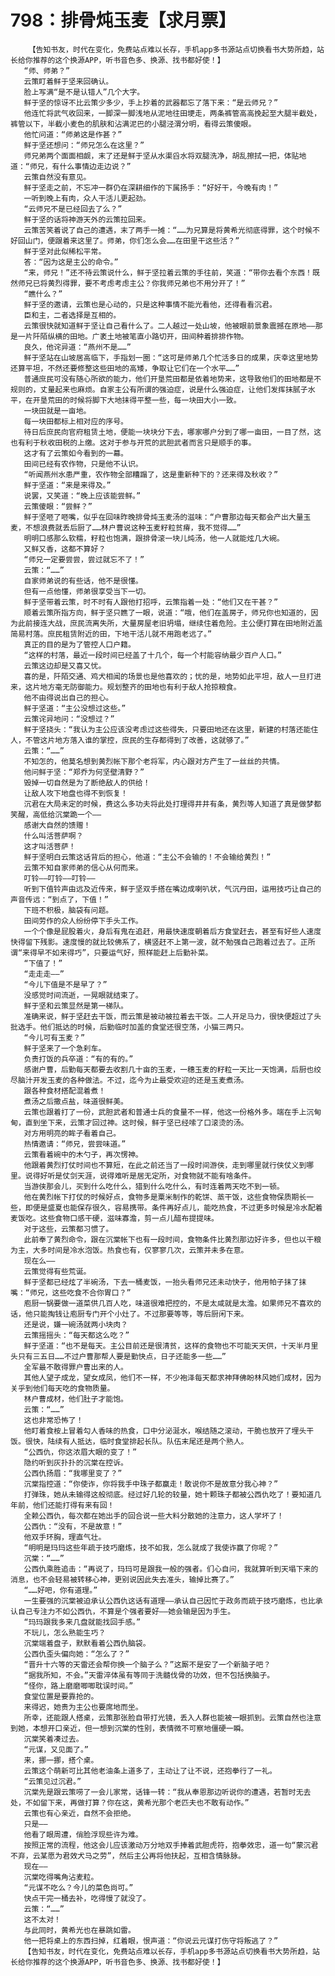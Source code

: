 # 798：排骨炖玉麦【求月票】
        【告知书友，时代在变化，免费站点难以长存，手机app多书源站点切换看书大势所趋，站长给你推荐的这个换源APP，听书音色多、换源、找书都好使！】
       “师、师弟？”
       云策盯着鲜于坚来回确认。
       脸上写满“是不是认错人”几个大字。
       鲜于坚的惊讶不比云策少多少，手上抄着的武器都忘了落下来：“是云师兄？”
       他连忙将武气收回来，一脚深一脚浅地从泥地往田埂走，两条裤管高高挽起至大腿半截处，裤管以下，半截小麦色的肌肤和沾满泥巴的小腿泾渭分明，看得云策傻眼。
       他忙问道：“师弟这是作甚？”
       鲜于坚还想问：“师兄怎么在这里？”
       师兄弟两个面面相觑，末了还是鲜于坚从水渠舀水将双腿洗净，胡乱擦拭一把，体贴地道：“师兄，有什么事情边走边说？”
       云策自然没有意见。
       鲜于坚走之前，不忘冲一群仍在深耕细作的下属扬手：“好好干，今晚有肉！”
       一听到晚上有肉，众人干活儿更起劲。
       “云师兄不是已经回去了么？”
       鲜于坚的话将神游天外的云策拉回来。
       云策苦笑着说了自己的遭遇，末了两手一摊：“……为兄算是将黄希光彻底得罪，这个时候不好回山门，便跟着来这里了。师弟，你们怎么会……在田里干这些活？”
       鲜于坚对此似稀松平常。
       答：“因为这是主公的命令。”
       “来，师兄！”还不待云策说什么，鲜于坚拉着云策的手往前，笑道：“带你去看个东西！既然师兄已将黄烈得罪，要不考虑考虑主公？你我师兄弟也不用分开了！”
       “瞧什么？”
       鲜于坚的邀请，云策也是心动的，只是这种事情不能光看他，还得看看沉君。
       臣和主，二者选择是互相的。
       云策很快就知道鲜于坚让自己看什么了。二人越过一处山坡，他被眼前景象震撼在原地——那是一片阡陌纵横的田地。广袤土地被笔直小路切开，田间种着排排作物。
       良久，他诧异道：“燕州不是……”
       鲜于坚站在山坡居高临下，手指划一圈：“这可是师弟几个忙活多日的成果，庆幸这里地势还算平坦，不然还要修整这些田地的高矮，争取让它们在一个水平……”
       普通庶民可没有随心所欲的能力，他们开垦荒田都是依着地势来，这导致他们的田地都是不规则的，丈量起来也麻烦。自家主公有所谓的强迫症，说是什么强迫症，让他们发挥抹腻子水平，在开垦荒田的时候将脚下大地抹得平整一些，每一块田大小一致。
       一块田就是一亩地。
       每一块田都标上相对应的序号。
       待日后庶民向官府租赁土地，便能一块块分下去，哪家哪户分到了哪一亩田，一目了然，这也有利于秋收田税的上缴。这对于参与开荒的武胆武者而言只是顺手的事。
       这才有了云策如今看到的一幕。
       田间已经有农作物，只是他不认识。
       “听闻燕州水患严重，农作物全部糟蹋了，这是重新种下的？还来得及秋收？”
       鲜于坚道：“来是来得及。”
       说罢，又笑道：“晚上应该能尝鲜。”
       云策傻眼：“尝鲜？”
       鲜于坚咂了咂嘴，似乎在回味昨晚排骨炖玉麦汤的滋味：“户曹那边每天都会产出大量玉麦，不想浪费就丢后厨了……林户曹说这种玉麦籽粒贫瘠，我不觉得……”
       明明口感那么软糯，籽粒也饱满，跟排骨滚一块儿炖汤，他一人就能炫几大碗。
       又鲜又香，这都不算好？
       “师兄一定要尝尝，尝过就忘不了！”
       云策：“……”
       自家师弟说的有些话，他不是很懂。
       但有一点他懂，师弟很享受当下一切。
       鲜于坚带着云策，时不时有人跟他打招呼，云策指着一处：“他们又在干甚？”
       顺着云策所指方向，鲜于坚只瞧了一眼，说道：“哦，他们在盖房子，师兄你也知道的，因为此前接连大战，庶民流离失所，大量房屋老旧坍塌，继续住着危险。主公便打算在田地附近盖简易村落。庶民租赁附近的田，下地干活儿就不用跑老远了。”
       真正的目的是为了管控人口户籍。
       “这样的村落，最近一段时间已经盖了十几个，每一个村能容纳最少百户人口。”
       云策这边却是又喜又忧。
       喜的是，阡陌交通、鸡犬相闻的场景也是他喜欢的；忧的是，地势如此平坦，敌人一旦打进来，这片地方毫无防御能力。规划整齐的田地也有利于敌人抢掠粮食。
       他不由得说出自己的担心。
       鲜于坚道：“主公没想过这些。”
       云策诧异地问：“没想过？”
       鲜于坚挠头：“我认为主公应该没考虑过这些得失，只要田地还在这里，新建的村落还能住人，不管这片地方落入谁的掌控，庶民的生存都得到了改善，这就够了。”
       云策：“……”
       不知怎的，他莫名想到黄烈帐下那个老将军，内心跟对方产生了一丝丝的共情。
       他问鲜于坚：“郑乔为何坚壁清野？”
       毁掉一切自然是为了断绝敌人的供给！
       让敌人攻下地盘也得不到恢复！
       沉君在大局未定的时候，费这么多功夫将此处打理得井井有条，黄烈等人知道了真是做梦都笑醒，高低给沉棠跪一个——
       感谢大自然的馈赠！
       什么叫活菩萨啊？
       这才叫活菩萨！
       鲜于坚明白云策这话背后的担心，他道：“主公不会输的！不会输给黄烈！”
       云策不知自家师弟的信心从何而来。
       叮铃——叮铃——叮铃——
       听到下值铃声由远及近传来，鲜于坚双手搭在嘴边成喇叭状，气沉丹田，运用技巧让自己的声音传远：“到点了，下值！”
       下班不积极，脑袋有问题。
       田间劳作的众人纷纷停下手头工作。
       一个个像是屁股着火，身后有鬼在追赶，用最快速度朝着后方食堂赶去，甚至有好些人速度快得留下残影。速度慢的就比较佛系了，横竖赶不上第一波，就不勉强自己跑着过去了。正所谓“来得早不如来得巧”，只要运气好，照样能赶上后勤补菜。
       “下值了！”
       “走走走——”
       “今儿下值是不是早了？”
       没感觉时间流逝，一晃眼就结束了。
       鲜于坚和云策显然是第一梯队。
       准确来说，鲜于坚赶去干饭，而云策是被动被拉着去干饭。二人开足马力，很快便超过了头批选手。他们抵达的时候，后勤临时加盖的食堂还很空荡，小猫三两只。
       “今儿可有玉麦？”
       鲜于坚来了一个急刹车。
       负责打饭的兵卒道：“有的有的。”
       感谢户曹，后勤每天都要去收割几十亩的玉麦，一穗玉麦的籽粒一天比一天饱满，后厨也绞尽脑汁开发玉麦的各种做法。不过，迄今为止最受欢迎的还是玉麦煮汤。
       跟各种食材搭配混着煮！
       煮汤之后撒点盐，味道很鲜美。
       云策也跟着打了一份，武胆武者和普通士兵的食量不一样，他这一份格外多。端在手上沉甸甸，直到坐下来，云策才回过神。这时候，鲜于坚已经嗦了口滚烫的汤。
       对方用明亮的眸子看着自己。
       热情邀请：“师兄，尝尝味道。”
       云策看着碗中的木勺子，再次愣神。
       他跟着黄烈打仗时间也不算短，在此之前还当了一段时间游侠，走到哪里就行侠仗义到哪里。说得好听是仗剑天涯，说得难听是居无定所，对食物就不能有啥条件。
       当游侠那会儿，买到什么吃什么，猎到什么吃什么，有时连着两天吃不到一顿。
       他在黄烈帐下打仗的时候好点，食物多是粟米制作的乾饼、蒸干饭，这些食物保质期长一些，即便是盛夏也能保存很久，容易携带。条件再好点儿，能吃热食，不过更多时候是冷水配着麦饭吃。这些食物口感干硬，滋味寡澹，剪一点儿醋布提提味。
       对于这些，云策都习惯了。
       此前奉了黄烈命令，跟在沉棠帐下也有一段时间，食物条件比黄烈那边好许多，但也以干粮为主，大多时间是冷水泡饭。热食也有，仅寥寥几次，云策并未多在意。
       现在么——
       云策觉得有些荒诞。
       鲜于坚都已经炫了半碗汤，下去一桶麦饭，一抬头看师兄还未动快子，他用帕子抹了抹嘴：“师兄，这些吃食不合你胃口？”
       庖厨一锅要做一道菜供几百人吃，味道很难把控的，不是太咸就是太澹。如果师兄不喜欢的话，他只能掏钱让庖厨专门开个小灶了。不过那要等等，等后厨闲下来。
       还是说，嫌一碗汤就两小块肉？
       云策摇摇头：“每天都这么吃？”
       鲜于坚道：“也不是每天。主公目前还是很清贫，这样的食物也不可能天天供，十天半月里头只有三五日……不过户曹那帮人要是勤快点，日子还能多一些……”
       全军最不敢得罪户曹出来的人。
       其他人望子成龙，望女成凤，他们不一样，不少袍泽每天都求神拜佛盼林风她们成材，因为关乎到他们每天吃的食物质量。
       林户曹成材，他们肚子才能饱。
       云策：“……”
       这也非常恐怖了！
       他盯着食桉上冒着勾人香味的热食，口中分泌涎水，喉结随之滚动，干脆也放开了埋头干饭。很快，陆续有人抵达，临时食堂排起长队。队伍末尾还是两个熟人。
       “公西仇，你这浓眉大眼的变了！”
       隐约听到灰扑扑的沉棠在控诉。
       公西仇扬眉：“我哪里变了？”
       沉棠指控道：“你使诈，你将我手中珠子都赢走！敢说你不是故意分我心神？”
       打弹珠，她从未输得这般彻底。经过好几轮的较量，她十颗珠子都被公西仇吃了！要知道几年前，他们还能打得有来有回！
       全赖公西仇，每次都在她出手的回合说一些大料分散她的注意力，这人学坏了！
       公西仇：“没有，不是故意！”
       他双手环胸，理直气壮。
       “明明是玛玛这些年疏于技巧磨炼，技不如我，怎么就成了我使诈赢了你呢？”
       沉棠：“……”
       公西仇乘胜追击：“再说了，玛玛可是跟我一般的强者。们心自问，我就算听到天塌下来的消息，也不会轻易被转移心神，更别说因此失去准头，输掉比赛了。”
       “……好吧，你有道理。”
       一生要强的沉棠被迫承认公西仇这话有道理——承认自己因忙于政务而疏于技巧磨炼，也比承认自己专注力不如公西仇，不算是个强者要好——她会输是因为手生。
       “玛玛跟我多来几盘就能找回手感。”
       不玩儿，怎么熟能生巧？
       沉棠端着盘子，默默看着公西仇脑袋。
       公西仇歪头偏向她：“怎么了？”
       “晋升十六等的天雷还会帮你换一个脑子么？”这厮不是安了一个新脑子吧？
       “据我所知，不会。”天雷淬体虽有等同于洗髓伐骨的功效，但不包括换脑子。
       “怪你，路上磨磨唧唧耽误时间。”
       食堂位置是要靠抢的。
       来得迟，她贵为主公也要席地而坐。
       所幸，还能跟人搭桌，云策那张脸自带打光镜，丢入人群也能被一眼抓到。云策自然也注意到她，本想开口亲近，但一想到沉棠的性别，表情微不可察地僵硬一瞬。
       沉棠笑着凑过去。
       “元谋，又见面了。”
       来，挪一挪，搭个桌。
       云策这个萌新可比其他老油条上道多了，主动让了让不说，还抱拳行了一礼。
       “云策见过沉君。”
       沉棠先是跟云策唠了一会儿家常，话锋一转：“我从奉恩那边听说你的遭遇，若暂时无去处，不如留下来，再做打算？你在这，黄希光那个老匹夫也不敢有动作。”
       云策也有心亲近，自然不会拒绝。
       只是——
       他看了眼周遭，俏脸浮现些许为难。
       按照正常的流程，他这会儿应该激动万分地双手捧着武胆虎符，抱拳效忠，道一句“蒙沉君不弃，云某愿为君效犬马之劳”，然后主公再将他扶起，互相含情脉脉。
       现在——
       沉棠吃得嘴角沾麦粒。
       “元谋不吃么？今儿的菜色尚可。”
       快点干完一桶去补，吃得慢了就没了。
       云策：“……”
       这不太对！
       与此同时，黄希光也在暴跳如雷。
       他一把将桌上的东西扫掉，红着眼，恨声道：“你说云元谋打伤守将叛逃了？”
       【告知书友，时代在变化，免费站点难以长存，手机app多书源站点切换看书大势所趋，站长给你推荐的这个换源APP，听书音色多、换源、找书都好使！】